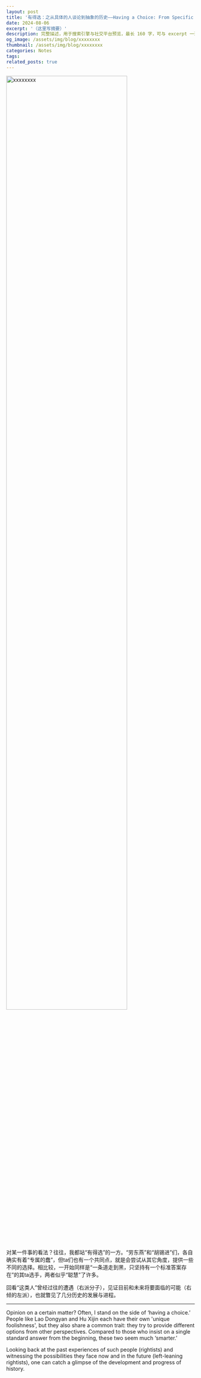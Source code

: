 ```yaml
---
layout: post
title: '有得选：之从具体的人谈论到抽象的历史——Having a Choice: From Specific Individuals to Abstract History'
date: 2024-08-06
excerpt: '（这里写摘要）'
description: 完整描述，用于搜索引擎与社交平台预览，最长 160 字，可与 excerpt 一致
og_image: /assets/img/blog/xxxxxxxx
thumbnail: /assets/img/blog/xxxxxxxx
categories: Notes
tags: 
related_posts: true
---
```


<img src="/assets/img/blog/xxxxxxxx" style="width:80%;" alt="xxxxxxxx">

对某一件事的看法？往往，我都站“有得选”的一方。“劳东燕”和“胡锡进”们，各自确实有着“专属的蠢”，但ta们也有一个共同点，就是会尝试从其它角度，提供一些不同的选择。相比较，一开始同样是“一条道走到黑，只坚持有一个标准答案存在”的其ta选手，两者似乎“聪慧”了许多。

回看“这类人”曾经过往的遭遇（右派分子），见证目前和未来将要面临的可能（右倾的左派），也就瞥见了几分历史的发展与进程。

---

Opinion on a certain matter? Often, I stand on the side of ‘having a choice.’ People like Lao Dongyan and Hu Xijin each have their own 'unique foolishness', but they also share a common trait: they try to provide different options from other perspectives. Compared to those who insist on a single standard answer from the beginning, these two seem much ‘smarter.’

Looking back at the past experiences of such people (rightists) and witnessing the possibilities they face now and in the future (left-leaning rightists), one can catch a glimpse of the development and progress of history.